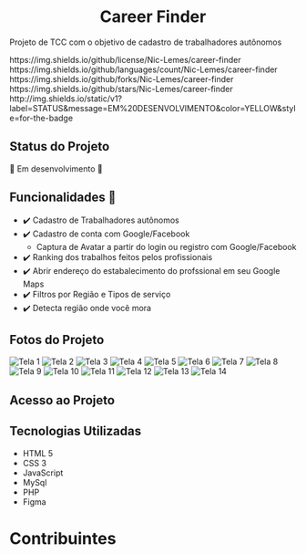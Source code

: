 <h1 align="center"> Career Finder </h1>
<p align="justify"> Projeto de TCC com o objetivo de cadastro de trabalhadores autônomos </p>
https://img.shields.io/github/license/Nic-Lemes/career-finder
https://img.shields.io/github/languages/count/Nic-Lemes/career-finder
https://img.shields.io/github/forks/Nic-Lemes/career-finder
https://img.shields.io/github/stars/Nic-Lemes/career-finder
http://img.shields.io/static/v1?label=STATUS&message=EM%20DESENVOLVIMENTO&color=YELLOW&style=for-the-badge

## Status do Projeto
:construction: Em desenvolvimento :construction:


## Funcionalidades :pushpin:
- :heavy_check_mark: Cadastro de Trabalhadores autônomos
- :heavy_check_mark: Cadastro de conta com Google/Facebook
  - Captura de Avatar a partir do login ou registro com Google/Facebook
- :heavy_check_mark: Ranking dos trabalhos feitos pelos profissionais
- :heavy_check_mark: Abrir endereço do estabalecimento do profssional em seu Google Maps 
- :heavy_check_mark: Filtros por Região e Tipos de serviço
- :heavy_check_mark: Detecta região onde você mora


## Fotos do Projeto
<img src="" alt="Tela 1">
<img src="" alt="Tela 2">
<img src="" alt="Tela 3">
<img src="" alt="Tela 4">
<img src="" alt="Tela 5">
<img src="" alt="Tela 6">
<img src="" alt="Tela 7">
<img src="" alt="Tela 8">
<img src="" alt="Tela 9">
<img src="" alt="Tela 10">
<img src="" alt="Tela 11">
<img src="" alt="Tela 12">
<img src="" alt="Tela 13">
<img src="" alt="Tela 14">


## Acesso ao Projeto


## Tecnologias Utilizadas
- HTML 5
- CSS 3
- JavaScript
- MySql
- PHP
- Figma


# Contribuintes 
